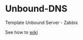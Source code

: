 # Unbound-DNS
Template Unbound Server - Zabbix 

See how to [wiki](https://github.com/jeftedelima/Unbound-DNS/wiki)
